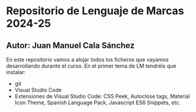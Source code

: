 # Repositorio de Lenguaje de Marcas 2024-25
## Autor: Juan Manuel Cala Sánchez
En este repositorio vamos a alojar todos los ficheros que vayamos desarrollando durante el curso. En el primer tema de LM tendréis que instalar:
-   git
-   Visual Studio Code
-   Extensiones de Visual Studio Code: CSS Peek, Autoclose tags, Material Icon Theme, Spanish Language Pack, Javascript ES6 Snippets, etc.